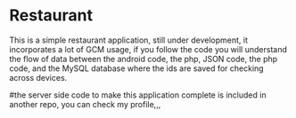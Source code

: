 # Restaurant
This is a simple restaurant application, still under development, it incorporates a lot of GCM usage, if you follow the code you will understand the flow of data between the android code, the php, JSON code, the php code, and the MySQL database where the ids are saved for checking across devices.


#the server side code to make this application complete is included in another repo, you can check my profile,,, 
